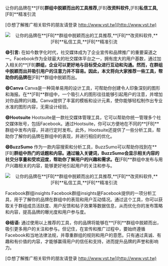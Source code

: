 让你的品牌在**[FB]**群组中脱颖而出的工具推荐,**[FB]**改资料软件,**[FB]**私信工具,**[FB]**精准引流

[😍想了解推广相关软件的朋友请登录 http://www.vst.tw](http://www.vst.tw)

 <center><img src="https://vst.tw/MP4/tuiguang/png/0.png" alt="让你的品牌在**[FB]**群组中脱颖而出的工具推荐,**[FB]**改资料软件,**[FB]**私信工具,**[FB]**精准引流"></center>

**😄引言:**
在如今数字化时代，社交媒体成为了企业宣传和品牌推广的重要渠道之一。Facebook作为全球最大的社交媒体平台之一，拥有庞大的用户基数，通过加入相关的**[FB]**群组，企业可以更好地与目标受众进行互动和沟通。然而，在群组中脱颖而出并吸引用户的注意力并不容易。因此，本文将向大家推荐一些工具，帮助你的品牌在**[FB]**群组中脱颖而出。

**😄Canva**
Canva是一种简单易用的设计工具，可帮助你创建令人印象深刻的图形和海报。在**[FB]**群组中，一个吸引人的图形往往能够引起用户的注意，并增加对你品牌的兴趣。Canva提供了丰富的模板和设计元素，使你能够轻松制作出专业水准的图形内容，无需设计经验。

**😄Hootsuite**
Hootsuite是一款社交媒体管理工具，它可以帮助你统一管理多个社交媒体账号，包括Facebook。通过Hootsuite，你可以方便地在不同的**[FB]**群组中发布内容，并进行定时发布。此外，Hootsuite还提供了一些分析工具，帮助你了解你的品牌在群组中的表现，并进行相应的优化。

**😄BuzzSumo**
作为一款内容搜索和分析工具，BuzzSumo可以帮助你找到在**[FB]**群组中热门的话题和内容。通过输入关键词，BuzzSumo会显示相关内容的社交分享量和受欢迎度，帮助你了解用户的兴趣和需求。在**[FB]**群组中发布与用户兴趣相关的内容，能够更好地引起用户的关注和参与。

 <center><img src="https://vst.tw/MP4/tuiguang/png/0.png" alt="让你的品牌在**[FB]**群组中脱颖而出的工具推荐,**[FB]**改资料软件,**[FB]**私信工具,**[FB]**精准引流"></center>

Facebook群组insights
Facebook群组insights是Facebook提供的一项分析工具，用于了解你的品牌在群组中的表现和用户互动情况。通过这个工具，你可以获取关于群组成员活跃度、用户反馈和帖子效果等数据信息，从而优化你的发布策略和内容，提高品牌的曝光度和用户参与度。

**😄结语:**
通过使用以上推荐的工具，你的品牌将能够在**[FB]**群组中脱颖而出，吸引更多用户的关注和参与。但记住，在宣传和推广过程中，要始终遵循Facebook和当地法律法规，并尊重群组的规则和用户的意愿。只有通过真诚、有趣和有价值的内容，才能够赢得用户的信任和支持，进而提升品牌的声誉和影响力。

[😍想了解推广相关软件的朋友请登录 http://www.vst.tw](http://www.vst.tw)



